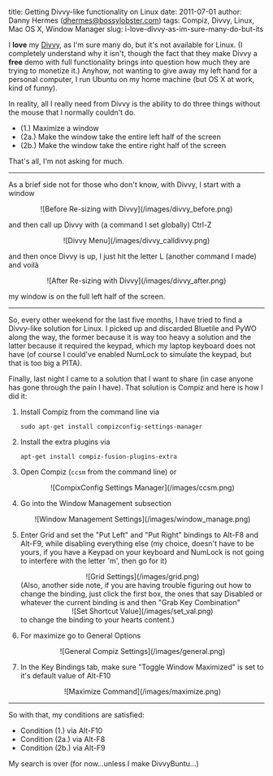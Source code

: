 title: Getting Divvy-like functionality on Linux
date: 2011-07-01
author: Danny Hermes (dhermes@bossylobster.com)
tags: Compiz, Divvy, Linux, Mac OS X, Window Manager
slug: i-love-divvy-as-im-sure-many-do-but-its

I **love** my [Divvy](http://mizage.com/divvy), as I'm sure many do, but
it's not available for Linux. (I completely understand why it isn't,
though the fact that they make Divvy a **free** demo with full
functionality brings into question how much they are trying to monetize
it.) Anyhow, not wanting to give away my left hand for a personal
computer, I run Ubuntu on my home machine (but OS X at work, kind of
funny).

In reality, all I really need from Divvy is the ability to do three
things without the mouse that I normally couldn't do.

- (1.) Maximize a window
- (2a.) Make the window take the entire left half of the screen
- (2b.) Make the window take the entire right half of the screen

That's all, I'm not asking for much.

---------------------------------------------------------------------

As a brief side not for those who don't know, with Divvy, I start with a
window

<div markdown="1" style="text-align: center;">
  ![Before Re-sizing with Divvy](/images/divvy_before.png)
</div>

and then call up Divvy with (a command I set globally) Ctrl-Z

<div markdown="1" style="text-align: center;">
  ![Divvy Menu](/images/divvy_calldivvy.png)
</div>

and then once Divvy is up, I just hit the letter L (another command I
made) and voil&#0224;

<div markdown="1" style="text-align: center;">
  ![After Re-sizing with Divvy](/images/divvy_after.png)
</div>

my window is on the full left half of the screen.

---------------------------------------------------------------------

So, every other weekend for the last five months, I have tried to find a
Divvy-like solution for Linux. I picked up and discarded Bluetile and
PyWO along the way, the former because it is way too heavy a solution
and the latter because it required the keypad, which my laptop keyboard
does not have (of course I could've enabled NumLock to simulate the
keypad, but that is too big a PITA).

Finally, last night I came to a solution that I want to share (in case
anyone has gone through the pain I have). That solution is Compiz and
here is how I did it:

1.  Install Compiz from the command line via

        sudo apt-get install compizconfig-settings-manager

1.  Install the extra plugins via

        apt-get install compiz-fusion-plugins-extra

1.  Open Compiz (`ccsm` from the command line) or
    <div markdown="1" style="text-align: center;">
       ![CompixConfig Settings Manager](/images/ccsm.png)
    </div>

1.  Go into the Window Management subsection
    <div markdown="1" style="text-align: center;">
       ![Window Management Settings](/images/window_manage.png)
    </div>

1.  Enter Grid and set the "Put Left" and "Put Right" bindings to Alt-F8
    and Alt-F9, while disabling everything else (my choice, doesn't have to
    be yours, if you have a Keypad on your keyboard and NumLock is not going
    to interfere with the letter 'm', then go for it)
    <div markdown="1" style="text-align: center;">
      ![Grid Settings](/images/grid.png)
    </div>
    (Also, another side note, if you are having trouble figuring out how to
    change the binding, just click the first box, the ones that say Disabled
    or whatever the current binding is and then "Grab Key Combination"
    <div markdown="1" style="text-align: center;">
      ![Set Shortcut Value](/images/set_val.png)
    </div>
    to change the binding to your hearts content.)

1.  For maximize go to General Options
    <div markdown="1" style="text-align: center;">
      ![General Compiz Settings](/images/general.png)
    </div>

1.  In the Key Bindings tab, make sure "Toggle Window Maximized" is set
    to it's default value of Alt-F10
    <div markdown="1" style="text-align: center;">
      ![Maximize Command](/images/maximize.png)
    </div>

---------------------------------------------------------------------

So with that, my conditions are satisfied:

- Condition (1.) via Alt-F10
- Condition (2a.) via Alt-F8
- Condition (2b.) via Alt-F9

My search is over (for now...unless I make DivvyBuntu...)
